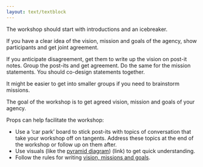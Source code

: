 ```yaml
---
layout: text/textblock
---
```

The workshop should start with introductions and an icebreaker.  

If you have a clear idea of the vision, mission and goals of the agency, show participants and get joint agreement. 

If you anticipate disagreement, get them to write up the vision on post-it notes. Group the post-its and get agreement. Do the same for the mission statements. You should co-design statements together. 

It might be easier to get into smaller groups if you need to brainstorm missions. 

The goal of the workshop is to get agreed vision, mission and goals of your agency. 

Props can help facilitate the workshop:  

- Use a ‘car park’ board to stick post-its with topics of conversation that take your workshop off on tangents. Address these topics at the end of the workshop or follow up on them after.
- Use visuals (like the [pyramid diagram](/content-strategy/identify-business-needs/what-business-needs/)) (link) to get quick understanding. 
- Follow the rules for writing [vision, missions and goals](/content-strategy/identify-business-needs/what-business-needs/).
